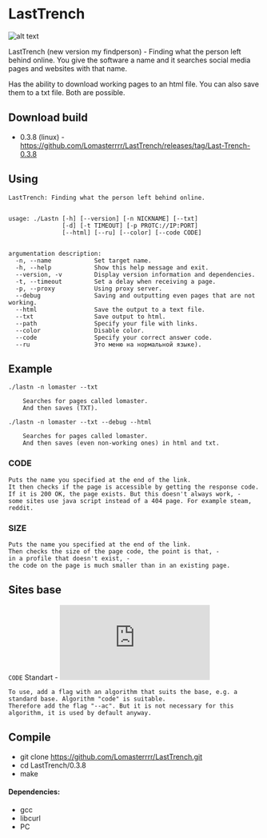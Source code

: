 # LastTrench
![alt text](https://i.imgur.com/moVml9K.png)


LastTrench (new version my findperson) - Finding what the person left behind online.
You give the software a name and it searches social media pages and websites with that name.

Has the ability to download working pages to an html file.
You can also save them to a txt file.
Both are possible.

## Download build
- 0.3.8 (linux) - https://github.com/Lomasterrrr/LastTrench/releases/tag/Last-Trench-0.3.8

## Using
```
LastTrench: Finding what the person left behind online.


usage: ./Lastn [-h] [--version] [-n NICKNAME] [--txt]
               [-d] [-t TIMEOUT] [-p PROTC://IP:PORT]
               [--html] [--ru] [--color] [--code CODE]


argumentation description:
  -n, --name            Set target name.
  -h, --help            Show this help message and exit.
  --version, -v         Display version information and dependencies.
  -t, --timeout         Set a delay when receiving a page.
  -p, --proxy           Using proxy server.
  --debug               Saving and outputting even pages that are not working.
  --html                Save the output to a text file.
  --txt                 Save output to html.
  --path                Specify your file with links.
  --color               Disable color.
  --code                Specify your correct answer code.
  --ru                  Это меню на нормальной языке).
```

## Example
```
./lastn -n lomaster --txt

    Searches for pages called lomaster.
    And then saves (TXT).
    
./lastn -n lomaster --txt --debug --html

    Searches for pages called lomaster.
    And then saves (even non-working ones) in html and txt.
```

### CODE
```
Puts the name you specified at the end of the link.
It then checks if the page is accessible by getting the response code. 
If it is 200 OK, the page exists. But this doesn't always work, -
some sites use java script instead of a 404 page. For example steam, reddit.
```
### SIZE
```
Puts the name you specified at the end of the link.
Then checks the size of the page code, the point is that, -
in a profile that doesn't exist, -
the code on the page is much smaller than in an existing page.
```

## Sites base

```CODE``` Standart -  ![download](https://github.com/Lomasterrrr/LastTrench/blob/main/bases/standart.txt)

```
To use, add a flag with an algorithm that suits the base, e.g. a standard base. Algorithm "code" is suitable.
Therefore add the flag "--ac". But it is not necessary for this algorithm, it is used by default anyway.
```

## Compile
- git clone https://github.com/Lomasterrrr/LastTrench.git
- cd LastTrench/0.3.8
- make

#### Dependencies:
- gcc
- libcurl
- PC
